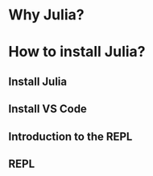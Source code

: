 # Why Julia?

# How to install Julia?

## Install Julia

## Install VS Code

## Introduction to the REPL

## REPL
